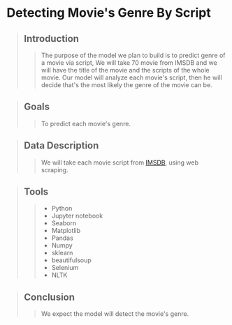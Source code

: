 # Detecting Movie's Genre By Script


> ## Introduction
> 
>>The purpose of the model we plan to build is to predict genre of a movie via script, We will take 70 movie from IMSDB and we will have the title of the movie and the scripts of the whole movie.
>>Our model will analyze each movie's script, then he will decide that's the most likely the genre of the movie can be.

> ## Goals
> 
>> To predict each movie's genre.


> ## Data Description
> 
>> We will take each movie script from [IMSDB](https://imsdb.com/), using web scraping.
>

 > ## Tools
 > 
 >> - Python
 >> - Jupyter notebook
 >> - Seaborn
 >> - Matplotlib
 >> - Pandas
 >> - Numpy
 >> - sklearn
 >> - beautifulsoup
 >> - Selenium
 >> - NLTK

> ## Conclusion 
> 
>> We expect the model will detect the movie's genre.

